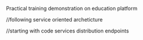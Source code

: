Practical training demonstration on education platform

//following service oriented archeticture

//starting with code services distribution endpoints
